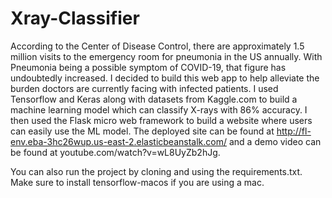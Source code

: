 # Xray-Classifier
According to the Center of Disease Control, there are approximately 1.5 million visits to the emergency room for pneumonia in the US annually. With Pneumonia being a possible symptom of COVID-19, that figure has undoubtedly increased. I decided to build this web app to help alleviate the burden doctors are currently facing with infected patients. I used Tensorflow and Keras along with datasets from Kaggle.com to build a machine learning model which can classify X-rays with 86% accuracy. I then used the Flask micro web framework to build a website where users can easily use the ML model. The deployed site can be found at http://fl-env.eba-3hc26wup.us-east-2.elasticbeanstalk.com/ and a demo video can be found at youtube.com/watch?v=wL8UyZb2hJg.

You can also run the project by cloning and using the requirements.txt. Make sure to install tensorflow-macos if you are using a mac.

